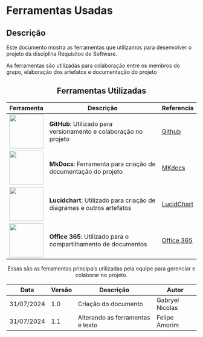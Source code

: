 # Ferramentas Usadas

## Descrição
Este documento mostra as ferramentas que utilizamos para desenvolver o projeto da disciplina Requisitos de Software.

As ferramentas são utilizadas para colaboração entre os membros do grupo, elaboração dos artefatos e documentação do projeto

<center>

## Ferramentas Utilizadas

| Ferramenta | Descrição | Referencia|
|------------|-----------|------------|
| <img src="https://cdn2.iconfinder.com/data/icons/social-icons-33/128/Github-256.png" style="width:90px; height:90px"/> | **GitHub**: Utilizado para versionamento e colaboração no projeto |[Github](https://github.com)|
| <img src="https://dashboard.snapcraft.io/site_media/appmedia/2019/12/61556938-3c337400-aa63-11e9-9ec1-a3ba5643a1a6.png" style="width:90px; height:90px"/> | **MkDocs**: Ferramenta para criação de documentação do projeto |[MKdocs](https://www.mkdocs.org)|
| <img src="https://play-lh.googleusercontent.com/o4vT3StM8rw3Hn15GMtLjuTA6VUWt6jxDvV4d5ahKj9E9nGaLut06tM83NESuTBr-t0   " style="width:90px; height:90px"/> | **Lucidchart**: Utilizado para criação de diagramas e outros artefatos |[LucidChart](https://www.lucidchart.com/)|
| <img src="https://avatars.githubusercontent.com/u/6789362?s=200&v=4" style="width:90px; height:90px"/> | **Office 365**: Utilizado para o compartilhamento de documentos |[Office 365](https://www.office.com/)|

Essas são as ferramentas principais utilizadas pela equipe para gerenciar e colaborar no projeto.

</center>


| Data | Versão | Descrição | Autor |
| ---- | ------ | --------- | ----- |
| 31/07/2024 | 1.0 | Criação do documento | Gabryel Nicolas |
| 31/07/2024 | 1.1 | Alterando as ferramentas e texto | Felipe Amorim |
